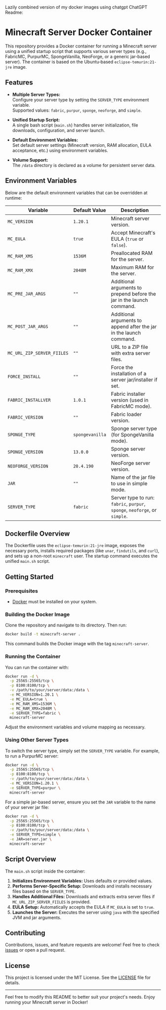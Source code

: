Lazily combined version of my docker images using chatgpt
ChatGPT Readme:

# Minecraft Server Docker Container

This repository provides a Docker container for running a Minecraft server using a unified startup script that supports various server types (e.g., FabricMC, PurpurMC, SpongeVanilla, NeoForge, or a generic jar-based server). The container is based on the Ubuntu‑based `eclipse-temurin:21-jre` image.

## Features

- **Multiple Server Types:**  
  Configure your server type by setting the `SERVER_TYPE` environment variable.  
  Supported values: `fabric`, `purpur`, `sponge`, `neoforge`, and `simple`.

- **Unified Startup Script:**  
  A single bash script (`main.sh`) handles server initialization, file downloads, configuration, and server launch.

- **Default Environment Variables:**  
  Set default server settings (Minecraft version, RAM allocation, EULA acceptance, etc.) using environment variables.

- **Volume Support:**  
  The `/data` directory is declared as a volume for persistent server data.

## Environment Variables

Below are the default environment variables that can be overridden at runtime:

| Variable                  | Default Value  | Description |
| ------------------------- | -------------- | ----------- |
| `MC_VERSION`              | `1.20.1`       | Minecraft server version. |
| `MC_EULA`                 | `true`         | Accept Minecraft's EULA (`true` or `false`). |
| `MC_RAM_XMS`              | `1536M`        | Preallocated RAM for the server. |
| `MC_RAM_XMX`              | `2048M`        | Maximum RAM for the server. |
| `MC_PRE_JAR_ARGS`         | `""`           | Additional arguments to prepend before the jar in the launch command. |
| `MC_POST_JAR_ARGS`        | `""`           | Additional arguments to append after the jar in the launch command. |
| `MC_URL_ZIP_SERVER_FIILES`| `""`           | URL to a ZIP file with extra server files. |
| `FORCE_INSTALL`           | `""`           | Force the installation of a server jar/installer if set. |
| `FABRIC_INSTALLVER`       | `1.0.1`        | Fabric installer version (used in FabricMC mode). |
| `FABRIC_VERSION`          | `""`           | Fabric loader version. |
| `SPONGE_TYPE`             | `spongevanilla`| Sponge server type (for SpongeVanilla mode). |
| `SPONGE_VERSION`          | `13.0.0`       | Sponge server version. |
| `NEOFORGE_VERSION`        | `20.4.190`     | NeoForge server version. |
| `JAR`                     | `""`           | Name of the jar file to use in simple mode. |
| `SERVER_TYPE`             | `fabric`       | Server type to run: `fabric`, `purpur`, `sponge`, `neoforge`, or `simple`. |

## Dockerfile Overview

The Dockerfile uses the `eclipse-temurin:21-jre` image, exposes the necessary ports, installs required packages (like `unar`, `findutils`, and `curl`), and sets up a non-root `minecraft` user. The startup command executes the unified `main.sh` script.

## Getting Started

### Prerequisites

- [Docker](https://docs.docker.com/get-docker/) must be installed on your system.

### Building the Docker Image

Clone the repository and navigate to its directory. Then run:

```bash
docker build -t minecraft-server .
```

This command builds the Docker image with the tag `minecraft-server`.

### Running the Container

You can run the container with:

```bash
docker run -d \
  -p 25565:25565/tcp \
  -p 8100:8100/tcp \
  -v /path/to/your/server/data:/data \
  -e MC_VERSION=1.20.1 \
  -e MC_EULA=true \
  -e MC_RAM_XMS=1536M \
  -e MC_RAM_XMX=2048M \
  -e SERVER_TYPE=fabric \
  minecraft-server
```

Adjust the environment variables and volume mapping as necessary.

### Using Other Server Types

To switch the server type, simply set the `SERVER_TYPE` variable. For example, to run a PurpurMC server:

```bash
docker run -d \
  -p 25565:25565/tcp \
  -p 8100:8100/tcp \
  -v /path/to/your/server/data:/data \
  -e MC_VERSION=1.20.1 \
  -e SERVER_TYPE=purpur \
  minecraft-server
```

For a simple jar-based server, ensure you set the `JAR` variable to the name of your server jar file:

```bash
docker run -d \
  -p 25565:25565/tcp \
  -p 8100:8100/tcp \
  -v /path/to/your/server/data:/data \
  -e SERVER_TYPE=simple \
  -e JAR=server.jar \
  minecraft-server
```

## Script Overview

The `main.sh` script inside the container:

1. **Initializes Environment Variables:** Uses defaults or provided values.
2. **Performs Server-Specific Setup:** Downloads and installs necessary files based on the `SERVER_TYPE`.
3. **Handles Additional Files:** Downloads and extracts extra server files if `MC_URL_ZIP_SERVER_FIILES` is provided.
4. **EULA Setup:** Automatically accepts the EULA if `MC_EULA` is set to `true`.
5. **Launches the Server:** Executes the server using `java` with the specified JVM and jar arguments.

## Contributing

Contributions, issues, and feature requests are welcome! Feel free to check [issues](#) or open a pull request.

## License

This project is licensed under the MIT License. See the [LICENSE](LICENSE) file for details.

---

Feel free to modify this README to better suit your project's needs. Enjoy running your Minecraft server in Docker!
